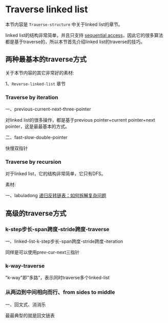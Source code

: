 # Traverse linked list

本节内容是 `Traverse-structure` 中关于linked list的章节。

linked list的结构非常简单，并且只支持 [sequential access](https://en.wikipedia.org/wiki/Sequential_access)，因此它的很多算法都是基于traverse的，所以本节首先介绍linked list的traverse的技巧。



## 两种最基本的traverse方式

关于本节内容的其它非常好的素材:

1、`Reverse-linked-list` 章节



### Traverse by iteration

一、previous-current-next-three-pointer

对linked list的很多操作，都是基于previous pointer+current pointer+next pointer，这是最最基本的方式。

二、fast-slow-double-pointer

快慢双指针



### Traverse by recursion

对于linked list，它的结构非常简单，它只有DFS。

素材: 

一、labuladong [递归反转链表：如何拆解复杂问题](https://mp.weixin.qq.com/s/5wz_YJ3lTkDH3nWfVDi5SA) 



## 高级的traverse方式

### k-step步长-span跨度-stride跨度-traverse

一、linked-list-k-step步长-span跨度-stride跨度-iteration

同样是可以使用prev-cur-next三指针



### k-way-traverse

"k-way"即"多路"，表示同时traverse多个linked-list



### 从两边到中间相向而行、from sides to middle

一、回文式、消消乐

最最典型的就是回文链表

